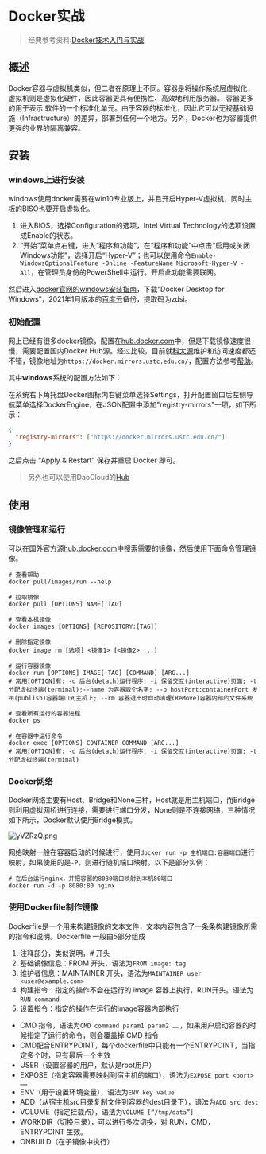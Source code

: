 # Docker实战

> 经典参考资料:[Docker技术入门与实战](https://docker_practice.gitee.io/zh-cn/)

## 概述

Docker容器与虚拟机类似，但二者在原理上不同。容器是将操作系统层虚拟化，虚拟机则是虚拟化硬件，因此容器更具有便携性、高效地利用服务器。 容器更多的用于表示 软件的一个标准化单元。由于容器的标准化，因此它可以无视基础设施（Infrastructure）的差异，部署到任何一个地方。另外，Docker也为容器提供更强的业界的隔离兼容。

## 安装

### windows上进行安装

windows使用docker需要在win10专业版上，并且开启Hyper-V虚拟机，同时主板的BISO也要开启虚拟化。

1. 进入BIOS，选择Configuration的选项，Intel Virtual Technology的选项设置成Enable的状态。
2. “开始”菜单点右键，进入“程序和功能”，在“程序和功能”中点击“启用或关闭Windows功能”，选择开启“Hyper-V”；也可以使用命令`Enable-WindowsOptionalFeature -Online -FeatureName Microsoft-Hyper-V -All`，在管理员身份的PowerShell中运行。开启此功能需要联网。

然后进入[docker官网的windows安装指南](https://docs.docker.com/docker-for-windows/install/)，下载“Docker Desktop for Windows”，2021年1月版本的[百度云](https://pan.baidu.com/s/1wlfhLHACPJeUobZifzzdGA)备份，提取码为zdsi。

### 初始配置

网上已经有很多docker镜像，配置在[hub.docker.com](https://hub.docker.com/search?q=&type=image)中，但是下载镜像速度很慢，需要配置国内Docker Hub源。经过比较，目前就[科大源](https://mirrors.ustc.edu.cn/)维护和访问速度都还不错，镜像地址为`https://docker.mirrors.ustc.edu.cn/`，配置方法参考[帮助](https://mirrors.ustc.edu.cn/help/dockerhub.html)。

其中**windows**系统的配置方法如下：

在系统右下角托盘Docker图标内右键菜单选择Settings，打开配置窗口后左侧导航菜单选择DockerEngine，在JSON配置中添加"registry-mirrors"一项，如下所示：

```json
{
  "registry-mirrors": ["https://docker.mirrors.ustc.edu.cn/"]
}
```

之后点击 “Apply & Restart” 保存并重启 Docker 即可。

> 另外也可以使用DaoCloud的[Hub](https://hub.daocloud.io/)

## 使用

### 镜像管理和运行

可以在国外官方源[hub.docker.com](https://hub.docker.com/search?q=&type=image)中搜索需要的镜像，然后使用下面命令管理镜像。

```docker
# 查看帮助
docker pull/images/run --help

# 拉取镜像
docker pull [OPTIONS] NAME[:TAG]  

# 查看本机镜像
docker images [OPTIONS] [REPOSITORY:[TAG]]

# 删除指定镜像
docker image rm [选项] <镜像1> [<镜像2> ...]

# 运行容器镜像
docker run [OPTIONS] IMAGE[:TAG] [COMMAND] [ARG...]
# 常用[OPTION]有: -d 后台(detach)运行程序; -i 保留交互(interactive)页面; -t 分配虚拟终端(terminal);--name 为容器取个名字; --p hostPort:containerPort 发布(publish)容器端口到主机上; --rm 容器退出时自动清理(ReMove)容器内部的文件系统

# 查看所有运行的容器进程
docker ps

# 在容器中运行命令
docker exec [OPTIONS] CONTAINER COMMAND [ARG...]
# 常用[OPTION]有: -d 后台(detach)运行程序; -i 保留交互(interactive)页面; -t 分配虚拟终端(terminal)

```

### Docker网络

Docker网络主要有Host、Bridge和None三种，Host就是用主机端口，而Bridge则利用虚拟网桥进行连接，需要进行端口分发，None则是不连接网络，三种情况如下所示，Docker默认使用Bridge模式。

![yVZRzQ.png](https://s3.ax1x.com/2021/01/31/yVZRzQ.png)

网络映射一般在容器启动的时候进行，使用`docker run -p 主机端口:容器端口`进行映射，如果使用的是`-P`，则进行随机端口映射。以下是部分实例：

```docker
# 在后台运行nginx，并把容器的8080端口映射到本机80端口
docker run -d -p 8080:80 nginx
```

### 使用Dockerfile制作镜像

Dockerfile是一个用来构建镜像的文本文件，文本内容包含了一条条构建镜像所需的指令和说明。Dockerfile
一般由5部分组成

1. 注释部分，类似说明，# 开头
2. 基础镜像信息：FROM 开头，语法为`FROM image: tag`
3. 维护者信息：MAINTAINER 开头，语法为`MAINTAINER user <user@example.com>`
4. 构建指令：指定的操作不会在运行的 image 容器上执行，RUN开头。语法为`RUN command`
5. 设置指令：指定的操作在运行的image容器内部执行
  - CMD 指令，语法为`CMD command param1 param2 ……`，如果用户启动容器的时候指定了运行的命令，则会覆盖掉 CMD 指令
  - CMD配合ENTRYPOINT，每个dockerfile中只能有一个ENTRYPOINT，当指定多个时，只有最后一个生效
  - USER（设置容器的用户，默认是root用户）
  - EXPOSE（指定容器需要映射到宿主机的端口），语法为`EXPOSE port <port> ……`
  - ENV（用于设置环境变量），语法为`ENV key value`
  - ADD（从宿主机src目录复制文件到容器的dest目录下），语法为`ADD src dest`
  - VOLUME（指定挂载点），语法为`VOLUME [“/tmp/data”]`
  - WORKDIR（切换目录），可以进行多次切换，对 RUN，CMD，ENTRYPOINT 生效。
  - ONBUILD（在子镜像中执行）
